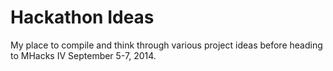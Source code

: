 Hackathon Ideas
==============

My place to compile and think through various project ideas before heading to MHacks IV September 5-7, 2014. 
